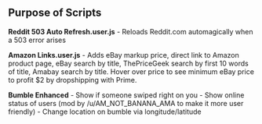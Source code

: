 ## Purpose of Scripts

**Reddit 503 Auto Refresh.user.js** - Reloads Reddit.com automagically when a 503 error arises

**Amazon Links.user.js** - Adds eBay markup price, direct link to Amazon product page, eBay search by title, ThePriceGeek search by first 10 words of title, Amabay search by title.  Hover over price to see minimum eBay price to profit $2 by dropshipping with Prime.

**Bumble Enhanced** - Show if someone swiped right on you - Show online status of users (mod by /u/AM_NOT_BANANA_AMA to make it more user friendly) - Change location on bumble via longitude/latitude
